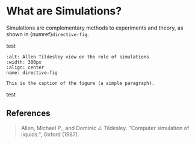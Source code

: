 # What are Simulations?

Simulations are complementary methods to experiments and theory, as shown in {numref}`directive-fig`.

test

```{figure} ./_figures/Molecular_simulation_process.png
:alt: Allen Tildesley view on the role of simulations
:width: 300px
:align: center
name: directive-fig

This is the caption of the figure (a simple paragraph).

```

test

## References

> Allen, Michael P., and Dominic J. Tildesley. "Computer simulation of liquids.", Oxford (1987).
